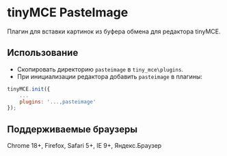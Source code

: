 # tinyMCE PasteImage

Плагин для вставки картинок из буфера обмена для редактора tinyMCE.

## Использование

* Скопировать директорию `pasteimage` в `tiny_mce\plugins`.
* При инициализации редактора добавить `pasteimage` в плагины:

```javascript
tinyMCE.init({
    ...
    plugins: '...,pasteimage'
});
```

## Поддерживаемые браузеры

Chrome 18+, Firefox, Safari 5+, IE 9+, Яндекс.Браузер
